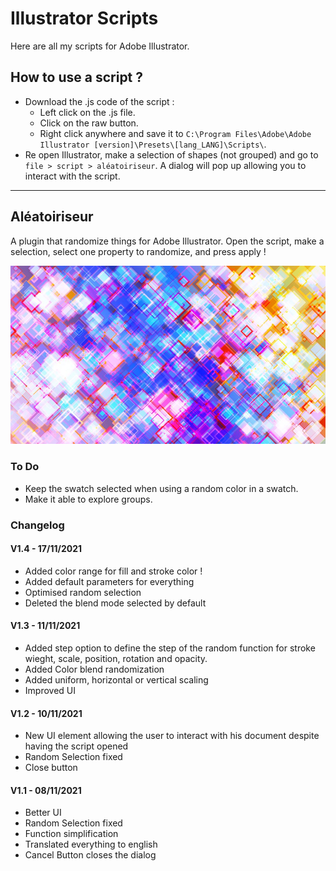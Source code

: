 # Illustrator Scripts

Here are all my scripts for Adobe Illustrator.

## How to use a script ?

* Download the .js code of the script :
    * Left click on the .js file.
    * Click on the raw button.
    * Right click anywhere and save it to `C:\Program Files\Adobe\Adobe Illustrator [version]\Presets\[lang_LANG]\Scripts\`.
* Re open Illustrator, make a selection of shapes (not grouped) and go to `file > script > aléatoiriseur`. A dialog will pop up allowing you to interact with the script.

------------------

## Aléatoiriseur

A plugin that randomize things for Adobe Illustrator.
Open the script, make a selection, select one property to randomize, and press apply !

![banner](pictures/random_3.jpg)

### To Do

* Keep the swatch selected when using a random color in a swatch.
* Make it able to explore groups.

### Changelog

#### V1.4 - 17/11/2021
* Added color range for fill and stroke color !
* Added default parameters for everything
* Optimised random selection
* Deleted the blend mode selected by default

#### V1.3 - 11/11/2021
* Added step option to define the step of the random function for stroke wieght, scale, position, rotation and opacity.
* Added Color blend randomization 
* Added uniform, horizontal or vertical scaling
* Improved UI

#### V1.2 - 10/11/2021
* New UI element allowing the user to interact with his document despite having the script opened
* Random Selection fixed
* Close button

#### V1.1 - 08/11/2021
* Better UI
* Random Selection fixed
* Function simplification
* Translated everything to english
* Cancel Button closes the dialog
